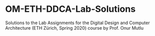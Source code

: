 # OM-ETH-DDCA-Lab-Solutions
Solutions to the Lab Assignments for the Digital Design and Computer Architecture (ETH Zürich, Spring 2020) course by Prof. Onur Mutlu
